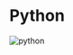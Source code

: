 # Python

<div id="header" align="left">
    <img src=" https://img.shields.io/badge/freecodecamp-27273D?style=for-the-badge&logo=freecodecamp&logoColor=white" alt="python"/>
  </a> 

 
